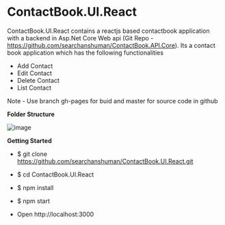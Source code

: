 # ContactBook.UI.React

ContactBook.UI.React contains a reactjs based contactbook application with a backend in Asp.Net Core Web api (Git Repo - https://github.com/searchanshuman/ContactBook.API.Core).
Its a contact book application which has the following functionalities

- Add Contact
- Edit Contact
- Delete Contact
- List Contact

Note - Use branch gh-pages for buid and master for source code in github

**Folder Structure**
  
  ![image](https://user-images.githubusercontent.com/87966614/126981169-153bff93-73a1-4b19-8d2d-beb2c9a0f23b.png)


**Getting Started**

 - $ git clone https://github.com/searchanshuman/ContactBook.UI.React.git
 - $ cd ContactBook.UI.React

 - $ npm install
 - $ npm start
 - Open http://localhost:3000
